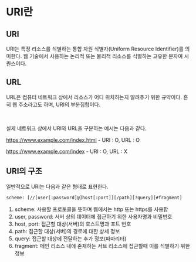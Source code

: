# URI란

## URI

URI는 특정 리소스를 식별하는 통합 자원 식별자(Uniform Resource Identifier)를 의미한다. 웹 기술에서 사용하는 논리적 또는 물리적 리소스를 식별하는 고유한 문자여 시퀀스이다.

## URL

URL은 컴퓨터 네트워크 상에서 리소스가 어디 위치하는지 알려주기 위한 규약이다. 흔히 웹 주소라고도 하며, URI의 부분집합이다.

<br/>

실제 네트워크 상에서 URI와 URL을 구분하는 예시는 다음과 같다.

https://www.example.com/index.html - URI : O, URL : O

https://www.example.com/index - URI : O, URL : X



## URI의 구조

일반적으로 URI는 다음과 같은 형태로 표현한다.

```
scheme: [//[user[:password]@]host[:port]][/path][?query][#fragment]
```

1. scheme: 사용할 프로토콜을 뜻하며 웹에서는 http 또는 https를 사용함
2. user, password: 서버 상의 데이터에 접근하기 위한 사용자명과 비밀번호
3. host, port: 접근할 대상(서버)의 호스트명과 포트 번호
4. path: 접근할 대상(서버)의 경로에 대한 상세 정보
5. query: 접근할 대상에 전달하는 추가 정보(파마리터)
6. fragment: 메인 리소스 내에 존재하는 서브 리소스에 접근할때 이를 식별하기 위한 정보